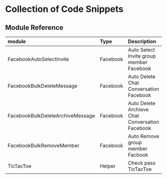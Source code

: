# Collection of Code Snippets

## Module Reference


| module | Type     | Description                |
| :-------- | :------- | :------------------------- |
| FacebookAutoSelectInvite | Facebook | Auto Select Invite group member Facebook |
| FacebookBulkDeleteMessage | Facebook | Auto Delete Chat Conversation Facebook |
| FacebookBulkDeleteArchiveMessage | Facebook | Auto Delete Archieve Chat Conversation Facebook |
| FacebookBulkRemoveMember | Facebook | Auto Remove group member Facbook |
| TicTacToe | Helper | Check pass TicTacToe |
